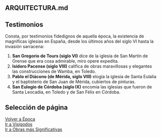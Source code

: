 ## ARQUITECTURA.md  

## Testimonios  
Consta, por testimonios fidedignos de aquella época, la existencia de magníficas iglesias en España, desde los últimos años del siglo VI hasta la invasión sarracena:  
1. **San Gregorio de Tours (siglo VI)** dice de la iglesia de San Martín de Orense que era cosa admirable, miro opere expedita.  
2. **Isidoro Pacense (siglo VIII)** califica de obras maravillosas y elegantes las construcciones de Wamba, en Toledo.  
3. **Pablo el Diácono (de Mérida, siglo VIII)** elogia la iglesia de Santa Eulalia y el baptisterio de San Juan de Mérida, cubiertos de pinturas.  
4. **San Eulogio de Córdoba (siglo IX)** encomia las iglesias que fueron de Santa Leocadia, en Toledo y de San Félix en Córdoba.  

## Selección de página
[Volver a Época](./Epoca.md)  
[Ir a Visigodos](./README.md)  
[Ir a Obras más Significativas](./Obras.md)  
